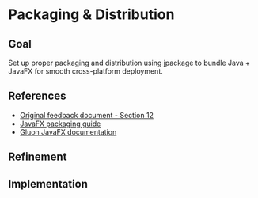 # Packaging & Distribution

## Goal
Set up proper packaging and distribution using jpackage to bundle Java + JavaFX for smooth cross-platform deployment.

## References
- [Original feedback document - Section 12](../2025-09-23-2029-gtp-5-tracer-bullet-feedback.md#12-packaging--distribution-soon)
- [JavaFX packaging guide](https://gluonhq.github.io/knowledge-base/javafx/packaging/)
- [Gluon JavaFX documentation](https://gluonhq.com/products/javafx/)

## Refinement

## Implementation